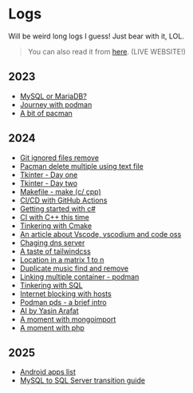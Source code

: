 # Logs

Will be weird long logs I guess!
Just bear with it, LOL.

 > You can also read it from [here](http://sharafat.is-a.dev/logs/). (LIVE WEBSITE!)

## 2023

- [MySQL or MariaDB?](./2023/MySQL-or-MariaDB.md)
- [Journey with podman](./2023/Journey-with-podman.md)
- [A bit of pacman](./2023/A-bit-of-pacman.md)

## 2024

- [Git ignored files remove](./2024/Git-ignored-files-remove.md)
- [Pacman delete multiple using text file](./2024/Pacman-delete-multiple-using-text-file.md)
- [Tkinter - Day one](./2024/Tkinter.md)
- [Tkinter - Day two](./2024/Tkinter2.md)
- [Makefile - make (c/ cpp)](./2024/Makefile-1.md)
- [CI/CD with GitHub Actions](./2024/CI-CD-with-GitHub-Actions.md)
- [Getting started with c#](./2024/Getting-started-with-csharp.md)
- [CI with C++ this time](./2024/CI-with-CPP.md)
- [Tinkering with Cmake](./2024/Tinkering-with-Cmake.md)
- [An article about Vscode, vscodium and code oss](./2024/An-article-about-Vscode-vscodium-and-code-oss.md)
- [Chaging dns server](./2024/Chaging-dns-server.md)
- [A taste of tailwindcss](./2024/A-taste-of-tailwindcss.md)
- [Location in a matrix 1 to n](./2024/Location-in-a-matrix-1-to-n.md)
- [Duplicate music find and remove](./2024/Duplicate-music-find-and-remove.md)
- [Linking multiple container - podman](./2024/Linking-multiple-container-podman.md)
- [Tinkering with SQL](./2024/Tinkering-with-SQL.md)
- [Internet blocking with hosts](./2024/Internet-blocking-with-hosts.md)
- [Podman pds - a brief intro](./2024/Podman-pds-a-brief-intro.md)
- [AI by Yasin Arafat](./2024/AI-by-Yasin-Arafat.md)
- [A moment with mongoimport](./2024/A-moment-with-mongoimport.md)
- [A moment with php](./2024/A-moment-with-php.md)

## 2025

- [Android apps list](./2025/Android-apps-list.md)
- [MySQL to SQL Server transition guide](./2025/MySQL-to-SQL-Server-transition-guide.md)
